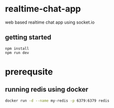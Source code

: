 # realtime-chat-app
web based realtime chat app using socket.io

## getting started
```
npm install
npm run dev
```

# prerequsite
## running redis using docker
```bash
docker run -d --name my-redis -p 6379:6379 redis
```
